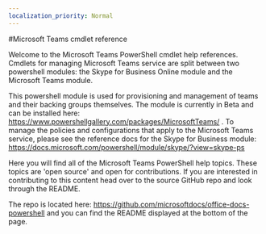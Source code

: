 ```yaml
---
localization_priority: Normal
---
```


#Microsoft Teams cmdlet reference

Welcome to the Microsoft Teams PowerShell cmdlet help references. Cmdlets for managing Microsoft Teams service are split between two powershell modules: the Skype for Business Online module and the Microsoft Teams module.

This powershell module is used for provisioning and management of teams and their backing groups themselves.  The module is currently in Beta and can be installed here: https://www.powershellgallery.com/packages/MicrosoftTeams/ .  To manage the policies and configurations that apply to the Microsoft Teams service, please see the reference docs for the Skype for Business module: https://docs.microsoft.com/powershell/module/skype/?view=skype-ps 

Here you will find all of the Microsoft Teams PowerShell help topics. These topics are 'open source' and open for contributions. If you are interested in contributing to this content head over to the source GitHub repo and look through the README. 

The repo is located here: https://github.com/microsoftdocs/office-docs-powershell and you can find the README displayed at the bottom of the page.
